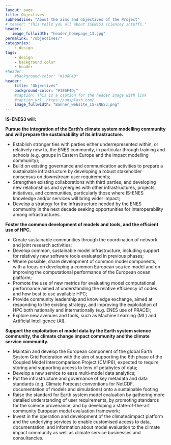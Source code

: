 ```yaml
---
layout: page
title: Objectives
subheadline: "About the aims and objectives of the Project"
# teaser: "This tells you all about ISENES3 sciencey shtuffs."
header:
   image_fullwidth: "header_homepage_13.jpg"
permalink: "/objectives/"
categories:
    - design
tags:
    - design
    - background color
    - header
#header:
    #background-color: "#186F4D"
header:
    title: "Objectives"
    background-color: "#186F4D;"
    #caption: This is a caption for the header image with link
    #caption_url: https://unsplash.com/
    image_fullwidth: "Banner_website_IS-ENES3.png"
---
```

**IS-ENES3 will:**

**Pursue the integration of the Earth’s climate system modelling community and will prepare the sustainability of its infrastructure.**

- Establish stronger ties with parties either underrepresented within, or relatively new to, the ENES community, in particular through training and schools (e.g. groups in Eastern Europe and the impact modelling community);
- Build on existing governance and communication activities to prepare a sustainable infrastructure by developing a robust stakeholder consensus on downstream user requirements;
- Strengthen existing collaborations with third parties, and developing new relationships and synergies with other infrastructures, projects, initiatives, and communities, particularly those where IS-ENES knowledge and/or services will bring wider impact;
- Develop a strategy for the infrastructure needed by the ENES community in the next decade seeking opportunities for interoperability among infrastructures.

**Foster the common development of models and tools, and the efficient use of HPC.**

- Create sustainable communities through the coordination of network and joint research activities;
- Develop common, sustainable model infrastructure, including support for relatively new software tools evaluated in previous phases;
- Where possible, share development of common model components, with a focus on developing a common European sea ice model and on improving the computational performance of the European ocean platform;
- Promote the use of new metrics for evaluating model computational performance aimed at understanding the relative efficiency of codes and how best to use available HPC;
- Provide community leadership and knowledge exchange, aimed at responding to the existing strategy, and improving the exploitation of HPC both nationally and internationally (e.g. ENES use of PRACE);
- Explore new avenues and tools, such as Machine Learning (ML) and Artificial Intelligence (AI).

**Support the exploitation of model data by the Earth system science community, the climate change impact community and the climate service community.**

- Maintain and develop the European component of the global Earth System Grid Federation with the aim of supporting the 6th phase of the Coupled Model Intercomparison Project (CMIP6), expected to require storing and supporting access to tens of petabytes of data;
- Develop a new service to ease multi-model data analytics;
- Put the infrastructure and governance of key metadata and data standards (e.g. Climate Forecast conventions for NetCDF, documentation of models and simulations) onto a sustainable footing
- Raise the standard for Earth system model evaluation by gathering more detailed understanding of user requirements, by promoting standards for the science provenance, and by developing a state-of-the-art community European model evaluation framework;
- Invest in the operation and development of the climate4impact platform and the underlying services to enable customised access to data, documentation, and information about model evaluation to the climate impact community as well as climate service businesses and consultancies.

